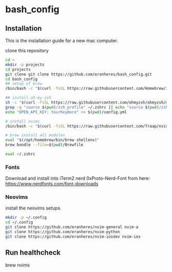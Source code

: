 # bash_config

## Installation
This is the installation guide for a new mac computer.


clone this repository
```bash
cd ~
mkdir -p projects
cd projects
git clone git clone https://github.com/eranheres/bash_config.git
cd bash_config
## setup of brew
/bin/bash -c "$(curl -fsSL https://raw.githubusercontent.com/Homebrew/install/HEAD/install.sh)"

## install oh-my-zsh
sh -c "$(curl -fsSL https://raw.githubusercontent.com/ohmyzsh/ohmyzsh/master/tools/install.sh)"
grep -q "source $(pwd)/zsh_profile" ~/.zshrc || echo "source $(pwd)/zsh_profile.zsh" >> ~/.zshrc
echo "OPEN_API_KEY: YourKeyHere" >> $(pwd)/config.yml

# install nvims
/bin/bash -c "$(curl -fsSL https://raw.githubusercontent.com/Traap/nvims/master/install.sh)"

# brew install all modules
eval "$(/opt/homebrew/bin/brew shellenv)"
brew bundle --file=$(pwd)/Brewfile

eval ~/.zshrc
```
### Fonts
Download and install into iTerm2 nerd 0xProto-Nerd-Font from here: https://www.nerdfonts.com/font-downloads

### Neovims 
install the neovims setups.
```zsh
mkdir -p ~/.config
cd ~/.config
git clone https://github.com/eranheres/nvim-general nvim-a
git clone https://github.com/eranheres/nvim-python
git clone https://github.com/eranheres/nvim-iosdev nvim-ios
```

## Run healthcheck
brew
nvims
